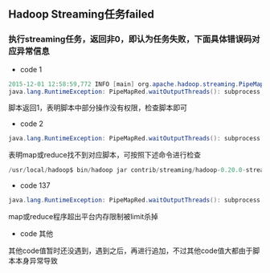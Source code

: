 ## Hadoop Streaming任务failed

### 执行streaming任务，返回非0，即认为任务失败，下面具体错误码对应异常信息

* code 1

```java
2015-12-01 12:58:59,772 INFO [main] org.apache.hadoop.streaming.PipeMapRed: PipeMapRed failed!
java.lang.RuntimeException: PipeMapRed.waitOutputThreads(): subprocess failed with code 1
```
脚本返回1，表明脚本中部分操作没有权限，检查脚本即可

* code 2

```java
java.lang.RuntimeException: PipeMapRed.waitOutputThreads(): subprocess failed with code 1
```

表明map或reduce找不到对应脚本，可按照下述命令进行检查

```java
/usr/local/hadoop$ bin/hadoop jar contrib/streaming/hadoop-0.20.0-streaming.jar -file /home/hadoop/mapper.py -mapper mapper.py -file /home/hadoop/reducer.py -reducer reducer.py -input my-input/* -output my-output
```

* code 137


```java
java.lang.RuntimeException: PipeMapRed.waitOutputThreads(): subprocess failed with code 137
```

map或reduce程序超出平台内存限制被limit杀掉

* code 其他

其他code值暂时还没遇到，遇到之后，再进行追加，不过其他code值大都由于脚本本身异常导致



